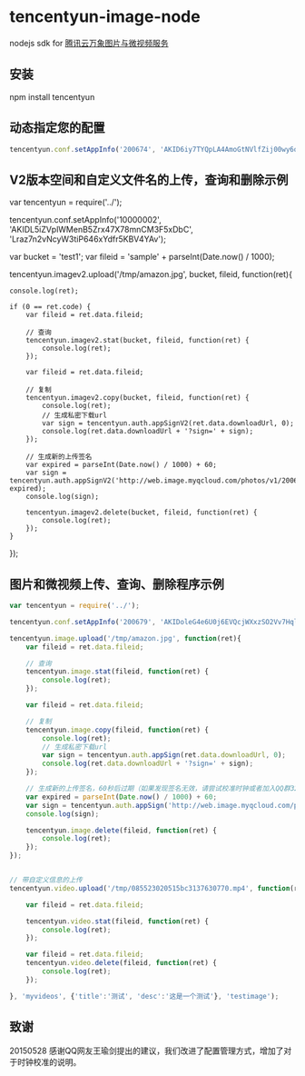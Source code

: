 # tencentyun-image-node
nodejs sdk for [腾讯云万象图片与微视频服务](http://app.qcloud.com/image.html)

## 安装
npm install tencentyun

## 动态指定您的配置
```javascript
tencentyun.conf.setAppInfo('200674', 'AKID6iy7TYQpLA4AmoGtNVlfZij00wy6qEuI', 'LtkKOTyAV0g4i4UscFXDYEGUIlxZrtnL');
```

## V2版本空间和自定义文件名的上传，查询和删除示例
var tencentyun = require('../');

tencentyun.conf.setAppInfo('10000002', 'AKIDL5iZVplWMenB5Zrx47X78mnCM3F5xDbC', 'Lraz7n2vNcyW3tiP646xYdfr5KBV4YAv');

var bucket = 'test1';
var fileid = 'sample' + parseInt(Date.now() / 1000);

tencentyun.imagev2.upload('/tmp/amazon.jpg', bucket, fileid, function(ret){

    console.log(ret);

    if (0 == ret.code) {
        var fileid = ret.data.fileid;

        // 查询
        tencentyun.imagev2.stat(bucket, fileid, function(ret) {
            console.log(ret);
        });

        var fileid = ret.data.fileid;

        // 复制
        tencentyun.imagev2.copy(bucket, fileid, function(ret) {
            console.log(ret);
            // 生成私密下载url
            var sign = tencentyun.auth.appSignV2(ret.data.downloadUrl, 0);
            console.log(ret.data.downloadUrl + '?sign=' + sign);
        });

        // 生成新的上传签名
        var expired = parseInt(Date.now() / 1000) + 60;
        var sign = tencentyun.auth.appSignV2('http://web.image.myqcloud.com/photos/v1/200679/0/', expired);
        console.log(sign);

        tencentyun.imagev2.delete(bucket, fileid, function(ret) {
            console.log(ret);
        });
    }
});


## 图片和微视频上传、查询、删除程序示例
```javascript
var tencentyun = require('../');

tencentyun.conf.setAppInfo('200679', 'AKIDoleG4e6U0j6EVQcjWXxzSO2Vv7Hqlgp2', 'ROlw3XYdNXNnII18ATs6zd7m5mivnApa');

tencentyun.image.upload('/tmp/amazon.jpg', function(ret){
    var fileid = ret.data.fileid;

    // 查询
    tencentyun.image.stat(fileid, function(ret) {
        console.log(ret);
    });

    var fileid = ret.data.fileid;

    // 复制
    tencentyun.image.copy(fileid, function(ret) {
        console.log(ret);
        // 生成私密下载url
        var sign = tencentyun.auth.appSign(ret.data.downloadUrl, 0);
        console.log(ret.data.downloadUrl + '?sign=' + sign);
    });

    // 生成新的上传签名，60秒后过期（如果发现签名无效，请尝试校准时钟或者加入QQ群324357952联系我们）
    var expired = parseInt(Date.now() / 1000) + 60;
    var sign = tencentyun.auth.appSign('http://web.image.myqcloud.com/photos/v1/200679/0/', expired);
    console.log(sign);

    tencentyun.image.delete(fileid, function(ret) {
        console.log(ret);
    });
});


// 带自定义信息的上传
tencentyun.video.upload('/tmp/085523020515bc3137630770.mp4', function(ret){

    var fileid = ret.data.fileid;

    tencentyun.video.stat(fileid, function(ret) {
        console.log(ret);
    });

    var fileid = ret.data.fileid;
    tencentyun.video.delete(fileid, function(ret) {
        console.log(ret);
    });

}, 'myvideos', {'title':'测试', 'desc':'这是一个测试'}, 'testimage');

```

## 致谢

20150528 感谢QQ网友王瑜剑提出的建议，我们改进了配置管理方式，增加了对于时钟校准的说明。